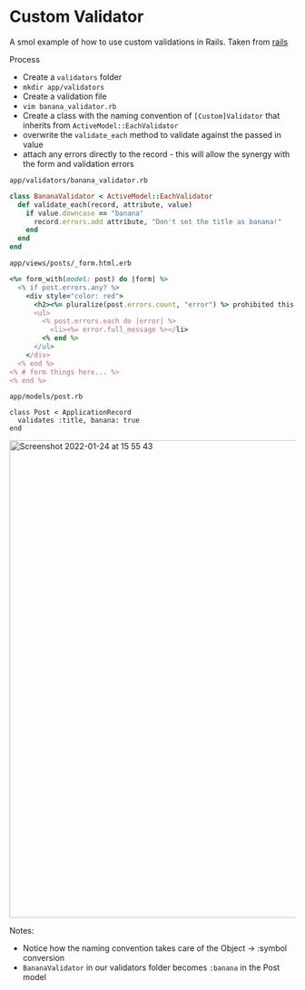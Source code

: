 # Custom Validator

A smol example of how to use custom validations in Rails. Taken from [rails](https://guides.rubyonrails.org/active_record_validations.html#performing-custom-validations)

Process

- Create a `validators` folder
- `mkdir app/validators`
- Create a validation file
- `vim banana_validator.rb`
- Create a class with the naming convention of `[Custom]Validator` that inherits from `ActiveModel::EachValidator`
- overwrite the `validate_each` method to validate against the passed in value
- attach any errors directly to the record - this will allow the synergy with the form and validation errors

`app/validators/banana_validator.rb`
``` Ruby
class BananaValidator < ActiveModel::EachValidator
  def validate_each(record, attribute, value)
    if value.downcase == "banana"
      record.errors.add attribute, "Don't set the title as banana!" 
    end
  end
end
```
`app/views/posts/_form.html.erb`
``` Ruby
<%= form_with(model: post) do |form| %>
  <% if post.errors.any? %>
    <div style="color: red">
      <h2><%= pluralize(post.errors.count, "error") %> prohibited this post from being saved:</h2>
      <ul>
        <% post.errors.each do |error| %>
          <li><%= error.full_message %></li>
        <% end %>
      </ul>
    </div>
  <% end %>
<% # form things here... %>
<% end %>
```
`app/models/post.rb`
```
class Post < ApplicationRecord
  validates :title, banana: true
end
```

<img width="842" alt="Screenshot 2022-01-24 at 15 55 43" src="https://user-images.githubusercontent.com/75685296/150817894-0c4b6259-deb5-4474-b9da-4f58ed9855a7.png">

Notes:

- Notice how the naming convention takes care of the Object -> :symbol conversion
- `BananaValidator` in our validators folder becomes `:banana` in the Post model

